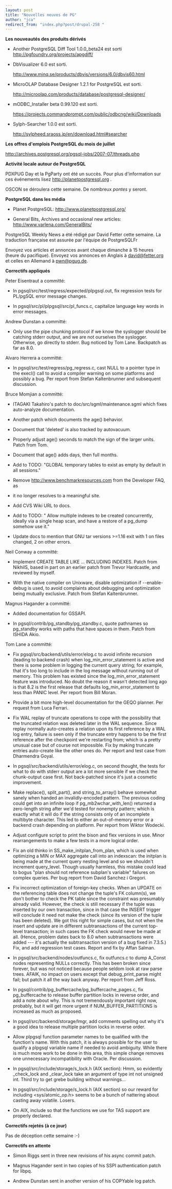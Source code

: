 ```yaml
---
layout: post
title: "Nouvelles neuves de PG"
author: "jca"
redirect_from: "index.php?post/drupal-258 "
---
```




<strong>Les nouveautés des produits dérivés</strong>

<ul>

<li>

Another PostgreSQL Diff Tool 1.0.0_beta24 est sorti  <a target="_blank" href="http://pgfoundry.org/projects/apgdiff/">http://pgfoundry.org/projects/apgdiff/</a>

</li>

<li>

DbVisualizer 6.0 est sorti.

<a target="_blank" href="http://www.minq.se/products/dbvis/versions/6.0/dbvis60.html">http://www.minq.se/products/dbvis/versions/6.0/dbvis60.html</a>

</li>

<li>

MicroOLAP Database Designer 1.2.1 for PostgreSQL est sorti.

<a target="_blank" href="http://microolap.com/products/database/postgresql-designer/">http://microolap.com/products/database/postgresql-designer/</a>

</li>

<li>

mODBC_Installer beta 0.99.120 est sorti.

<a target="_blank" href="https://projects.commandprompt.com/public/odbcng/wiki/Downloads">https://projects.commandprompt.com/public/odbcng/wiki/Downloads</a>

</li>

<li>

Sylph-Searcher 1.0.0 est sorti.

<a target="_blank" href="http://sylpheed.sraoss.jp/en/download.html#searcher">http://sylpheed.sraoss.jp/en/download.html#searcher</a>

</li>

</ul>

<p><strong>Les offres d'emplois PostgreSQL du mois de juillet</strong></p>

<p>

<a target="_blank" href="http://archives.postgresql.org/pgsql-jobs/2007-07/threads.php">http://archives.postgresql.org/pgsql-jobs/2007-07/threads.php</a>

</p>

<p><strong>Activité locale autour de PostgreSQL</strong></p>

<p>

PDXPUG Day et la PgParty ont été un succès.  Pour plus d'information sur ces événements lisez  <a target="_blank" href="http://planetpostgresql.org">http://planetpostgresql.org</a> .

</p>

<p>

OSCON se déroulera cette semaine. De nombreux <em>pontes</em> y seront.

</p>

<p><strong>PostgreSQL dans les média</strong></p>

<ul>

<li>

Planet PostgreSQL:  <a target="_blank" href="http://www.planetpostgresql.org/">http://www.planetpostgresql.org/</a>

</li>

<li>

General Bits, Archives and occasional new articles:  <a target="_blank" href="http://www.varlena.com/GeneralBits/">http://www.varlena.com/GeneralBits/</a>

</li>

</ul>

<p>

PostgreSQL Weekly News a été rédigé par David Fetter cette semaine. La traduction française est assurée par l'équipe de PostgreSQLFr</p>

<p>

Envoyez vos articles et annonces avant chaque dimanche à 15 heures (heure du pacifique). Envoyez vos annonces en Anglais à david@fetter.org et celles en Allemand à pwn@pgug.de.

</p>

<p><strong>Correctifs appliqués</strong></p>

<p>

Peter Eisentraut  a committé:

</p>

<ul>

<li>

In pgsql/src/test/regress/expected/plpgsql.out, fix regression tests   for PL/pgSQL error message changes. </li>

<li>

In pgsql/src/pl/plpgsql/src/pl_funcs.c, capitalize language key   words in error messages. </li>

</ul>

Andrew Dunstan  a committé:

<ul>

<li>

Only use the pipe chunking protocol if we know the syslogger should   be catching stderr output, and we are not ourselves the syslogger.   Otherwise, go directly to stderr.  Bug noticed by Tom Lane.   Backpatch as far as 8.0. </li>

</ul>

Alvaro Herrera  a committé:

<ul>

<li>

In pgsql/src/test/regress/pg_regress.c, cast NULL to a pointer type   in the execl() call to avoid a compiler warning on some platforms   and possibly a bug.  Per report from Stefan Kaltenbrunner and   subsequent discussion. </li>

</ul>

Bruce Momjian  a committé:

<ul>

<li>

ITAGAKI Takahiro's patch to doc/src/sgml/maintenance.sgml which   fixes auto-analyze documentation. </li>

<li>

Another patch which documents the age() behavior. </li>

<li>

Document that 'deleted' is also tracked by autovacuum. </li>

<li>

Properly adjust age() seconds to match the sign of the larger units.   Patch from Tom. </li>

<li>

Document that age() adds days, then full months. </li>

<li>

Add to TODO: "GLOBAL temporary tables to exist as empty by default   in all sessions." </li>

<li> Remove  <a target="_blank" href="http://www.benchmarkresources.com">http://www.benchmarkresources.com</a> from the Developer FAQ, as

</li>

<li>

it no longer resolves to a meaningful site. </li>

<li>

Add CVS Wiki URL to docs. </li>

<li>

Add to TODO: " Allow multiple indexes to be created concurrently,   ideally via a single heap scan, and have a restore of a pg_dump   somehow use it." </li>

<li>

Update docs to mention that GNU tar versions &gt;=1.16 exit with 1 on   files changed, 2 on other errors. </li>

</ul>

Neil Conway  a committé:

<ul>

<li>

Implement CREATE TABLE LIKE ... INCLUDING INDEXES.  Patch from   NikhilS, based in part on an earlier patch from Trevor Hardcastle,   and reviewed by myself. </li>

<li>

With the native compiler on Unixware, disable optimization if   --enable-debug is used, to avoid complaints about debugging and   optimization being mutually exclusive.  Patch from Stefan   Kaltenbrunner. </li>

</ul>

Magnus Hagander  a committé:

<ul>

<li>

Added documentation for GSSAPI. </li>

<li>

In pgsql/contrib/pg_standby/pg_standby.c, quote pathnames so   pg_standby works with paths that have spaces in them.  Patch from   ISHIDA Akio. </li>

</ul>

Tom Lane  a committé:

<ul>

<li>

Fix pgsql/src/backend/utils/error/elog.c to avoid infinite recursion   (leading to backend crash) when log_min_error_statement is active   and there is some problem in logging the current query string; for   example, that it's too long to include in the log message without   running out of memory.  This problem has existed since the   log_min_error_statement feature was introduced.  No doubt the reason   it wasn't detected long ago is that 8.2 is the first release that   defaults log_min_error_statement to less than PANIC level.  Per   report from Bill Moran. </li>

<li>

Provide a bit more high-level documentation for the GEQO planner.   Per request from Luca Ferrari. </li>

<li>

Fix WAL replay of truncate operations to cope with the possibility   that the truncated relation was deleted later in the WAL sequence.   Since replay normally auto-creates a relation upon its first   reference by a WAL log entry, failure is seen only if the truncate   entry happens to be the first reference after the checkpoint we're   restarting from; which is a pretty unusual case but of course not   impossible.  Fix by making truncate entries auto-create like the   other ones do.  Per report and test case from Dharmendra Goyal. </li>

<li>

In pgsql/src/backend/utils/error/elog.c, on second thought, the   tests for what to do with stderr output are a lot more sensible if   we check the chunk-output case first.  Not back-patched since it's   just a cosmetic improvement. </li>

<li>

Make replace(), split_part(), and string_to_array() behave somewhat   sanely when handed an invalidly-encoded pattern.  The previous   coding could get into an infinite loop if pg_mb2wchar_with_len()   returned a zero-length string after we'd tested for nonempty   pattern; which is exactly what it will do if the string consists   only of an incomplete multibyte character.  This led to either an   out-of-memory error or a backend crash depending on platform.  Per   report from Wiktor Wodecki. </li>

<li>

Adjust configure script to print the bison and flex versions in use.   Minor rearrangements to make a few tests in a more logical order. </li>

<li>

Fix an old thinko in SS_make_initplan_from_plan, which is used when   optimizing a MIN or MAX aggregate call into an indexscan: the   initplan is being made at the current query nesting level and so we   shouldn't increment query_level.  Though usually harmless, this   mistake could lead to bogus "plan should not reference subplan's   variable" failures on complex queries.  Per bug report from David   Sanchez i Gregori. </li>

<li>

Fix incorrect optimization of foreign-key checks.  When an UPDATE on   the referencing table does not change the tuple's FK column(s), we   don't bother to check the PK table since the constraint was   presumably already valid.  However, the check is still necessary if   the tuple was inserted by our own transaction, since in that case   the INSERT trigger will conclude it need not make the check (since   its version of the tuple has been deleted).  We got this right for   simple cases, but not when the insert and update are in different   subtransactions of the current top-level transaction; in such cases   the FK check would never be made at all.  (Hence, problem dates back   to 8.0 when subtransactions were added --- it's actually the   subtransaction version of a bug fixed in 7.3.5.)  Fix, and add   regression test cases.  Report and fix by Affan Salman. </li>

<li>

In pgsql/src/backend/nodes/outfuncs.c, fix outfuncs.c to dump   A_Const nodes representing NULLs correctly.  This has been broken   since forever, but was not noticed because people seldom look at raw   parse trees.  AFAIK, no impact on users except that   debug_print_parse might fail; but patch it all the way back anyway.   Per report from Jeff Ross. </li>

<li>

In pgsql/contrib/pg_buffercache/pg_buffercache_pages.c, fix   pg_buffercache to release buffer partition locks in reverse order,   and add a note about why.  This is not tremendously important right   now, probably, but it will get more urgent if NUM_BUFFER_PARTITIONS   is increased as much as proposed. </li>

<li>

In pgsql/src/backend/storage/lmgr, add comments spelling out why   it's a good idea to release multiple partition locks in reverse   order. </li>

<li>

Allow plpgsql function parameter names to be qualified with the   function's name.  With this patch, it is always possible for the   user to qualify a plpgsql variable name if needed to avoid   ambiguity.  While there is much more work to be done in this area,   this simple change removes one unnecessary incompatibility with   Oracle.  Per discussion. </li>

<li>

In pgsql/src/include/storage/s_lock.h (AIX section): Hmm, so   evidently _check_lock and _clear_lock take an argument of type int   not unsigned int.  Third try to get grebe building without   warnings... </li>

<li>

In pgsql/src/include/storage/s_lock.h (AIX section) so our reward   for including &lt;sys/atomic_op.h&gt; seems to be a bunch of nattering   about casting away volatile.  Losers. </li>

<li>

On AIX, include <sys atomic_op.h=""> so that the functions we use for   TAS support are properly declared. </sys></li>

</ul>

<p><strong>Correctifs rejetés (à ce jour)</strong></p>

Pas de déception cette semaine :-)

<p><strong>Correctifs en attente</strong></p>

<ul>

<li>

Simon Riggs sent in three new revisions of his async commit patch. </li>

<li>

Magnus Hagander sent in two copies of his SSPI authentication patch for libpq. </li>

<li>

Andrew Dunstan sent in another version of his COPYable log patch. </li>

</ul>